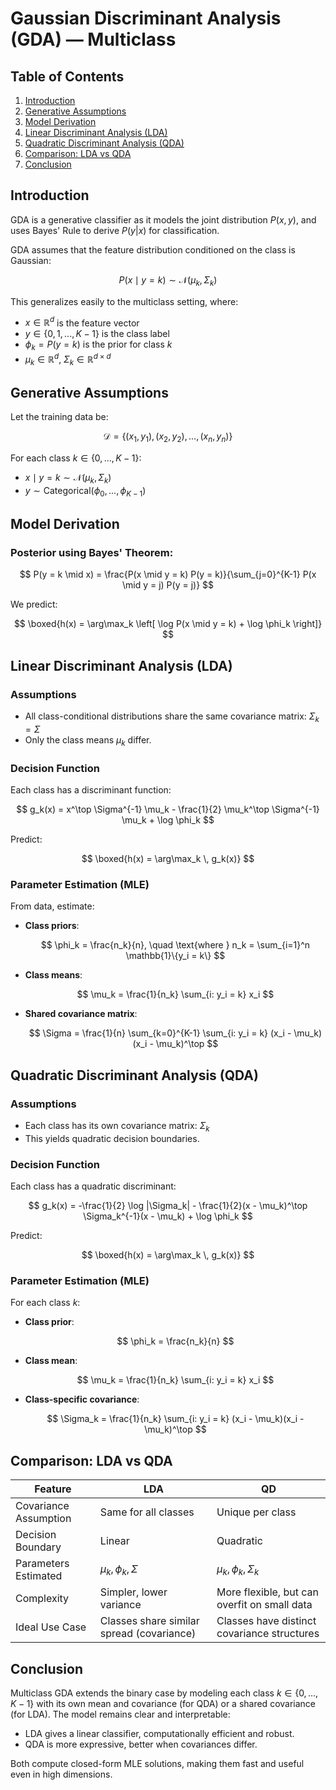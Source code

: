 # Gaussian Discriminant Analysis (GDA) — Multiclass

## Table of Contents

1. [Introduction](#introduction)
2. [Generative Assumptions](#generative-assumptions)
3. [Model Derivation](#model-derivation)
4. [Linear Discriminant Analysis (LDA)](#linear-discriminant-analysis-lda)
5. [Quadratic Discriminant Analysis (QDA)](#quadratic-discriminant-analysis-qda)
6. [Comparison: LDA vs QDA](#comparison-lda-vs-qda)
7. [Conclusion](#conclusion)


## Introduction

GDA is a generative classifier as it models the joint distribution $P(x, y)$, and uses Bayes' Rule to derive $P(y|x)$ for classification.

GDA assumes that the feature distribution conditioned on the class is Gaussian:

$$
P(x \mid y = k) \sim \mathcal{N}(\mu_k, \Sigma_k)
$$

This generalizes easily to the multiclass setting, where:

* $x \in \mathbb{R}^d$ is the feature vector
* $y \in \{0, 1, ..., K-1\}$ is the class label
* $\phi_k = P(y = k)$ is the prior for class $k$
* $\mu_k \in \mathbb{R}^d$, $\Sigma_k \in \mathbb{R}^{d \times d}$

## Generative Assumptions

Let the training data be:

$$
\mathcal{D} = \left\{ (x_1, y_1), (x_2, y_2), ..., (x_n, y_n) \right\}
$$

For each class $k \in \{0, ..., K-1\}$:

* $x \mid y = k \sim \mathcal{N}(\mu_k, \Sigma_k)$
* $y \sim \text{Categorical}(\phi_0, ..., \phi_{K-1})$


## Model Derivation

### Posterior using Bayes' Theorem:

$$
P(y = k \mid x) = \frac{P(x \mid y = k) P(y = k)}{\sum_{j=0}^{K-1} P(x \mid y = j) P(y = j)}
$$

We predict:

$$
\boxed{h(x) = \arg\max_k \left[ \log P(x \mid y = k) + \log \phi_k \right]}
$$

## Linear Discriminant Analysis (LDA)

### Assumptions

* All class-conditional distributions share the same covariance matrix: $\Sigma_k = \Sigma$
* Only the class means $\mu_k$ differ.

### Decision Function

Each class has a discriminant function:

$$
g_k(x) = x^\top \Sigma^{-1} \mu_k - \frac{1}{2} \mu_k^\top \Sigma^{-1} \mu_k + \log \phi_k
$$

Predict:

$$
\boxed{h(x) = \arg\max_k \, g_k(x)}
$$

### Parameter Estimation (MLE)

From data, estimate:

* **Class priors**:

  $$
  \phi_k = \frac{n_k}{n}, \quad \text{where } n_k = \sum_{i=1}^n \mathbb{1}\{y_i = k\}
  $$

* **Class means**:

  $$
  \mu_k = \frac{1}{n_k} \sum_{i: y_i = k} x_i
  $$

* **Shared covariance matrix**:

  $$
  \Sigma = \frac{1}{n} \sum_{k=0}^{K-1} \sum_{i: y_i = k} (x_i - \mu_k)(x_i - \mu_k)^\top
  $$


## Quadratic Discriminant Analysis (QDA)

### Assumptions

* Each class has its own covariance matrix: $\Sigma_k$
* This yields quadratic decision boundaries.

### Decision Function

Each class has a quadratic discriminant:

$$
g_k(x) = -\frac{1}{2} \log |\Sigma_k| - \frac{1}{2}(x - \mu_k)^\top \Sigma_k^{-1}(x - \mu_k) + \log \phi_k
$$

Predict:

$$
\boxed{h(x) = \arg\max_k \, g_k(x)}
$$

### Parameter Estimation (MLE)

For each class $k$:

* **Class prior**:

  $$
  \phi_k = \frac{n_k}{n}
  $$

* **Class mean**:

  $$
  \mu_k = \frac{1}{n_k} \sum_{i: y_i = k} x_i
  $$

* **Class-specific covariance**:

  $$
  \Sigma_k = \frac{1}{n_k} \sum_{i: y_i = k} (x_i - \mu_k)(x_i - \mu_k)^\top
  $$

## Comparison: LDA vs QDA

| Feature               | LDA                                       | QD                                           |
| --------------------- | ----------------------------------------- | -------------------------------------------- |
| Covariance Assumption | Same for all classes                      | Unique per class                             |
| Decision Boundary     | Linear                                    | Quadratic                                    |
| Parameters Estimated  | $\mu_k, \phi_k, \Sigma$                   | $\mu_k, \phi_k, \Sigma_k$                    |
| Complexity            | Simpler, lower variance                   | More flexible, but can overfit on small data |
| Ideal Use Case        | Classes share similar spread (covariance) | Classes have distinct covariance structures  |


## Conclusion

Multiclass GDA extends the binary case by modeling each class $k \in \{0, ..., K-1\}$ with its own mean and covariance (for QDA) or a shared covariance (for LDA). The model remains clear and interpretable:

* LDA gives a linear classifier, computationally efficient and robust.
* QDA is more expressive, better when covariances differ.

Both compute closed-form MLE solutions, making them fast and useful even in high dimensions.
